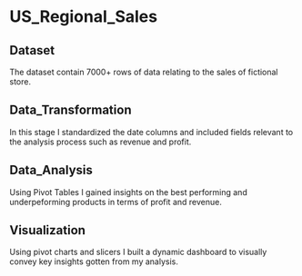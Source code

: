 # US_Regional_Sales
## **Dataset**
The dataset contain 7000+ rows of data relating to the sales of fictional store.

## **Data_Transformation**
In this stage I standardized the date columns and included fields relevant to the analysis process such as revenue and profit.

## **Data_Analysis**
Using Pivot Tables I gained insights on the best performing and underpeforming products in terms of profit and revenue.

## **Visualization**
Using pivot charts and slicers I built a dynamic dashboard to visually convey key insights gotten from my analysis.
